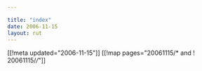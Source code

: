 ```yaml
---

title: "index"
date: 2006-11-15
layout: rut
---
```


[[!meta updated="2006-11-15"]]
[[!map pages="20061115/* and ! 20061115/*/*"]]
